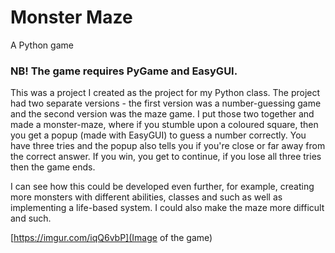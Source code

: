 # Monster Maze
A Python game

### NB! The game requires PyGame and EasyGUI.

This was a project I created as the project for my Python class. The project had two separate versions -
the first version was a number-guessing game and the second version was the maze game. I put those two
together and made a monster-maze, where if you stumble upon a coloured square, then you get a popup
(made with EasyGUI) to guess a number correctly. You have three tries and the popup also tells you if
you're close or far away from the correct answer. If you win, you get to continue, if you lose all three tries
then the game ends.

I can see how this could be developed even further, for example, creating more monsters with different abilities,
classes and such as well as implementing a life-based system. I could also make the maze more difficult and such. 

[https://imgur.com/iqQ6vbP](Image of the game)
